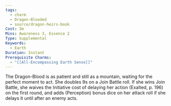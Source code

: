 ```yaml
---
tags:
  - charm
  - Dragon-Blooded
  - source/dragon-heirs-book
Cost: 3m
Mins: Awareness 3, Essence 2
Type: Supplemental
Keywords:
  - Earth
Duration: Instant
Prerequisite Charms:
  - "[[All-Encompassing Earth Sense]]"
---
```

The Dragon-Blood is as patient and still as a mountain, waiting for the perfect moment to act. She doubles 9s on a Join Battle roll. If she wins Join Battle, she waives the Initiative cost of delaying her action (Exalted, p. 196) on the first round, and adds (Perception) bonus dice on her attack roll if she delays it until after an enemy acts.